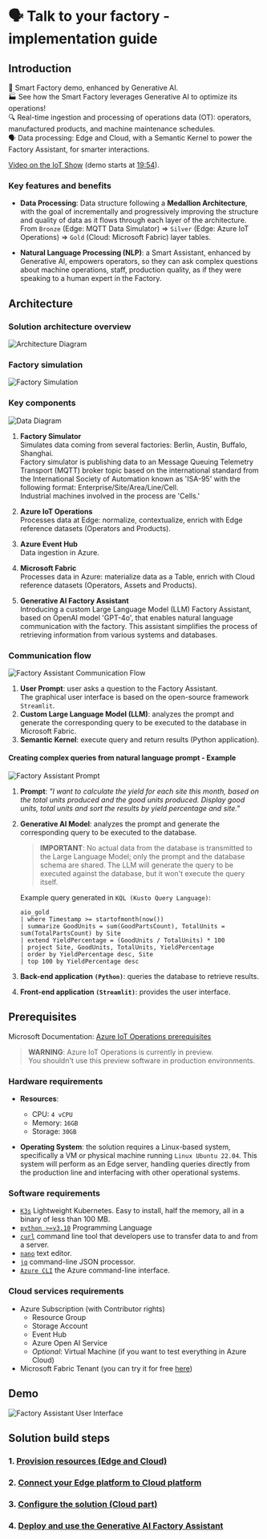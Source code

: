 # 🗣️ Talk to your factory - implementation guide

## Introduction
🤖 Smart Factory demo, enhanced by Generative AI.  
🏭 See how the Smart Factory leverages Generative AI to optimize its operations!  
🔍 Real-time ingestion and processing of operations data (OT): operators, manufactured products, and machine maintenance schedules.  
🗣️ Data processing: Edge and Cloud, with a Semantic Kernel to power the Factory Assistant, for smarter interactions.  

[Video on the IoT Show](https://youtu.be/-AxWwJU_G_U?feature=shared) (demo starts at [19:54](https://youtu.be/-AxWwJU_G_U?feature=shared&t=1194)).

### Key features and benefits

- **Data Processing**: Data structure following a **Medallion Architecture**, with the goal of incrementally and progressively improving the structure and quality of data as it flows through each layer of the architecture.  
From `Bronze` (Edge: MQTT Data Simulator) ⇒ `Silver` (Edge: Azure IoT Operations) ⇒ `Gold` (Cloud: Microsoft Fabric) layer tables.

- **Natural Language Processing (NLP)**: a Smart Assistant, enhanced by Generative AI, empowers operators, so they can ask complex questions about machine operations, staff, production quality, as if they were speaking to a human expert in the Factory.

## Architecture

### Solution architecture overview

![Architecture Diagram](./artifacts/media/architecture-overview.png "Solution Overview")

### Factory simulation

![Factory Simulation](./artifacts/media/simulation.png "Factory Simulation")

### Key components

![Data Diagram](./artifacts/media/key-components.png "Data Diagram")

1. **Factory Simulator**  
    Simulates data coming from several factories: Berlin, Austin, Buffalo, Shanghai.  
    Factory simulator is publishing data to an Message Queuing Telemetry Transport (MQTT) broker topic based on the international standard from the International Society of Automation known as 'ISA-95' with the following format: Enterprise/Site/Area/Line/Cell.  
    Industrial machines involved in the process are 'Cells.'  

2. **Azure IoT Operations**  
    Processes data at Edge: normalize, contextualize, enrich with Edge reference datasets (Operators and Products).

3. **Azure Event Hub**  
    Data ingestion in Azure.     
    
4. **Microsoft Fabric**  
    Processes data in Azure: materialize data as a Table, enrich with Cloud reference datasets (Operators, Assets and Products).

5. **Generative AI Factory Assistant**  
    Introducing a custom Large Language Model (LLM) Factory Assistant, based on OpenAI model 'GPT-4o', that enables natural language communication with the factory. This assistant simplifies the process of retrieving information from various systems and databases.

### Communication flow

![Factory Assistant Communication Flow](./artifacts/media/factory-assistant-communication-flow.png "Factory Assistant Communication Flow")

1. **User Prompt**: user asks a question to the Factory Assistant.  
    The graphical user interface is based on the open-source framework `Streamlit`.
2. **Custom Large Language Model (LLM)**: analyzes the prompt and generate the corresponding query to be executed to the database in Microsoft Fabric.  
3. **Semantic Kernel**: execute query and return results (Python application).

#### Creating complex queries from natural language prompt - Example
![Factory Assistant Prompt](./artifacts/media/factory-assistant-prompt.png "Factory Assistant Prompt")

1. **Prompt**: _"I want to calculate the yield for each site this month, based on the total units produced and the good units produced. Display good units, total units and sort the results by yield percentage and site."_
2. **Generative AI Model**: analyzes the prompt and generate the corresponding query to be executed to the database.  

    > **IMPORTANT**: No actual data from the database is transmitted to the Large Language Model; only the prompt and the database schema are shared. The LLM will generate the query to be executed against the database, but it won't execute the query itself.  

    Example query generated in `KQL (Kusto Query Language)`:  
    ```
    aio_gold
    | where Timestamp >= startofmonth(now())
    | summarize GoodUnits = sum(GoodPartsCount), TotalUnits = sum(TotalPartsCount) by Site
    | extend YieldPercentage = (GoodUnits / TotalUnits) * 100
    | project Site, GoodUnits, TotalUnits, YieldPercentage
    | order by YieldPercentage desc, Site
    | top 100 by YieldPercentage desc
    ```  

3. **Back-end application `(Python)`**: queries the database to retrieve results.  

4. **Front-end application `(Streamlit)`**: provides the user interface.

## Prerequisites
Microsoft Documentation: [Azure IoT Operations prerequisites](https://learn.microsoft.com/en-us/azure/iot-operations/deploy-iot-ops/howto-prepare-cluster?tabs=ubuntu)

> **WARNING**: Azure IoT Operations is currently in preview.  
You shouldn't use this preview software in production environments.

### Hardware requirements

- **Resources**: 
    - CPU: `4 vCPU`
    - Memory: `16GB`
    - Storage: `30GB`

- **Operating System**: the solution requires a Linux-based system, specifically a VM or physical machine running `Linux Ubuntu 22.04`. This system will perform as an Edge server, handling queries directly from the production line and interfacing with other operational systems.

### Software requirements

 - [`K3s`](https://k3s.io/) Lightweight Kubernetes. Easy to install, half the memory, all in a binary of less than 100 MB.
 - [`python >=v3.10`](https://www.python.org/) Programming Language
 - [`curl`](https://curl.se/) command line tool that developers use to transfer data to and from a server.
 - [`nano`](https://www.nano-editor.org/) text editor.
 - [`jq`](https://github.com/jqlang/jq) command-line JSON processor.
 - [`Azure CLI`](https://learn.microsoft.com/en-us/cli/azure/) the Azure command-line interface.

### Cloud services requirements

 - Azure Subscription (with Contributor rights)
    - Resource Group
    - Storage Account
    - Event Hub
    - Azure Open AI Service
    - _Optional_: Virtual Machine (if you want to test everything in Azure Cloud)
 - Microsoft Fabric Tenant (you can try it for free [here](https://www.microsoft.com/en-us/microsoft-fabric/getting-started?msockid=27cd43526f4e6b2a1fa857d06e486a3c))

## Demo

![Factory Assistant User Interface](./artifacts/media/demo-video.gif "Factory Assistant User Interface")

## Solution build steps

### 1. [Provision resources (Edge and Cloud)](./INSTALL-1.md)
### 2. [Connect your Edge platform to Cloud platform](./INSTALL-2.md)
### 3. [Configure the solution (Cloud part)](./INSTALL-3.md)
### 4. [Deploy and use the Generative AI Factory Assistant](./INSTALL-4.md)